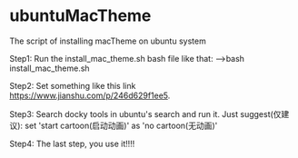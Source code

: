 # ubuntuMacTheme
The script of installing macTheme on ubuntu system

Step1: 
   Run the install_mac_theme.sh bash file like that:
      -->bash install_mac_theme.sh
            
Step2:
   Set something like this link https://www.jianshu.com/p/246d629f1ee5.

Step3:
   Search docky tools in ubuntu's search and run it.
   Just suggest(仅建议): set 'start cartoon(启动动画)' as 'no cartoon(无动画)'

Step4:
   The last step, you use it!!!!
